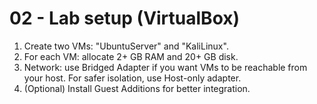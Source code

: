 # 02 - Lab setup (VirtualBox)

1. Create two VMs: "UbuntuServer" and "KaliLinux".
2. For each VM: allocate 2+ GB RAM and 20+ GB disk.
3. Network: use Bridged Adapter if you want VMs to be reachable from your host. For safer isolation, use Host-only adapter.
4. (Optional) Install Guest Additions for better integration.
